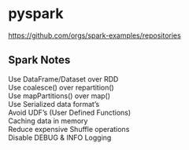 # pyspark  

https://github.com/orgs/spark-examples/repositories  

## Spark Notes
Use DataFrame/Dataset over RDD    
Use coalesce() over repartition()   
Use mapPartitions() over map()  
Use Serialized data format’s  
Avoid UDF’s (User Defined Functions)  
Caching data in memory  
Reduce expensive Shuffle operations  
Disable DEBUG & INFO Logging  

